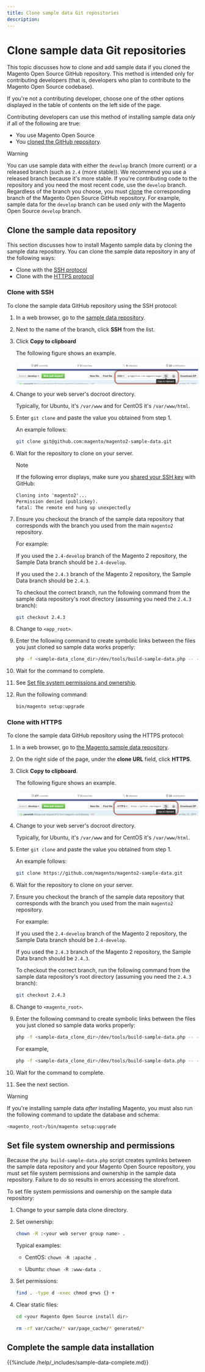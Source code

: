 ```yaml
---
title: Clone sample data Git repositories
description:
---
```


# Clone sample data Git repositories

This topic discusses how to clone and add sample data if you cloned the Magento Open Source GitHub repository. This method is intended only for contributing developers (that is, developers who plan to contribute to the Magento Open Source codebase).

If you're not a contributing developer, choose one of the other options displayed in the table of contents on the left side of the page.

Contributing developers can use this method of installing sample data *only* if all of the following are true:

*  You use Magento Open Source
*  You [cloned the GitHub repository](https://developer.adobe.com/commerce/contributor/guides/install/clone-repository/).

>[!WARNING]
>
>You can use sample data with either the `develop` branch (more current) or a released branch (such as `2.4` (more stable)). We recommend you use a released branch because it's more stable. If you're contributing code to the repository and you need the most recent code, use the `develop` branch. Regardless of the branch you choose, you must [clone](https://developer.adobe.com/commerce/contributor/guides/install/clone-repository/) the corresponding branch of the Magento Open Source GitHub repository. For example, sample data for the `develop` branch can be used *only* with the Magento Open Source `develop` branch.

## Clone the sample data repository

This section discusses how to install Magento sample data by cloning the sample data repository. You can clone the sample data repository in any of the following ways:

*  Clone with the [SSH protocol](#clone-with-ssh)
*  Clone with the [HTTPS protocol](#clone-with-https)

### Clone with SSH

To clone the sample data GitHub repository using the SSH protocol:

1. In a web browser, go to the [sample data repository](https://github.com/magento/magento2-sample-data).
1. Next to the name of the branch, click **SSH** from the list.
1. Click **Copy to clipboard**

   The following figure shows an example.

   ![Clone the GitHub repository using SSH](../../assets/installation/install_mage2_clone-ssh.png)

1. Change to your web server's docroot directory.

   Typically, for Ubuntu, it's `/var/www` and for CentOS it's `/var/www/html`.

1. Enter `git clone` and paste the value you obtained from step 1.

   An example follows:

   ```bash
   git clone git@github.com:magento/magento2-sample-data.git
   ```

1. Wait for the repository to clone on your server.

   >[!NOTE]
   >
   >If the following error displays, make sure you [shared your SSH key](https://help.github.com/articles/generating-ssh-keys/) with GitHub:<br>

   ```terminal
   Cloning into 'magento2'...
   Permission denied (publickey).
   fatal: The remote end hung up unexpectedly
   ```

1. Ensure you checkout the branch of the sample data repository that corresponds with the branch you used from the main `magento2` repository.

   For example:

   If you used the `2.4-develop` branch of the Magento 2 repository, the Sample Data branch should be `2.4-develop`.

   If you used the `2.4.3` branch of the Magento 2 repository, the Sample Data branch should be `2.4.3`.

   To checkout the correct branch, run the following command from the sample data repository's root directory (assuming you need the `2.4.3` branch):

   ```bash
   git checkout 2.4.3
   ```

1. Change to `<app_root>`.
1. Enter the following command to create symbolic links between the files you just cloned so sample data works properly:

   ```bash
   php -f <sample-data_clone_dir>/dev/tools/build-sample-data.php -- --ce-source="<path_to_your_magento_instance>"
   ```

1. Wait for the command to complete.

1. See [Set file system permissions and ownership](#set-file-system-ownership-and-permissions).

1. Run the following command:

   ```bash
   bin/magento setup:upgrade
   ```

### Clone with HTTPS

To clone the sample data GitHub repository using the HTTPS protocol:

1. In a web browser, go to [the Magento sample data repository](https://github.com/magento/magento2-sample-data).
1. On the right side of the page, under the **clone URL** field, click **HTTPS**.
1. Click **Copy to clipboard**.

   The following figure shows an example.

   ![Clone the GitHub repository using HTTPS](../../assets/installation/install_mage2_clone-https.png)

1. Change to your web server's docroot directory.

   Typically, for Ubuntu, it's `/var/www` and for CentOS it's `/var/www/html`.

1. Enter `git clone` and paste the value you obtained from step 1.

   An example follows:

   ```bash
   git clone https://github.com/magento/magento2-sample-data.git
   ```

1. Wait for the repository to clone on your server.
1. Ensure you checkout the branch of the sample data repository that corresponds with the branch you used from the main `magento2` repository.

   For example:

   If you used the `2.4-develop` branch of the Magento 2 repository, the Sample Data branch should be `2.4-develop`.

   If you used the `2.4.3` branch of the Magento 2 repository, the Sample Data branch should be `2.4.3`.

   To checkout the correct branch, run the following command from the sample data repository's root directory (assuming you need the `2.4.3` branch):

   ```bash
   git checkout 2.4.3
   ```

1. Change to `<magento_root>`.
1. Enter the following command to create symbolic links between the files you just cloned so sample data works properly:

   ```bash
   php -f <sample-data_clone_dir>/dev/tools/build-sample-data.php -- --ce-source="<path_to_your_magento_instance>"
   ```

   For example,

   ```bash
   php -f <sample-data_clone_dir>/dev/tools/build-sample-data.php -- --ce-source="/var/www/magento2"
   ```

1. Wait for the command to complete.
1. See the next section.

>[!WARNING]
>
>If you're installing sample data *after* installing Magento, you must also run the following command to update the database and schema:
>
>```bash
><magento_root>/bin/magento setup:upgrade
>```

## Set file system ownership and permissions

Because the `php build-sample-data.php` script creates symlinks between the sample data repository and your Magento Open Source repository, you must set file system permissions and ownership in the sample data repository. Failure to do so results in errors accessing the storefront.

To set file system permissions and ownership on the sample data repository:

1. Change to your sample data clone directory.
1. Set ownership:

   ```bash
   chown -R :<your web server group name> .
   ```

   Typical examples:

   *  CentOS: `chown -R :apache .`

   *  Ubuntu: `chown -R :www-data .`

1. Set permissions:

   ```bash
   find . -type d -exec chmod g+ws {} +
   ```

1. Clear static files:

   ```bash
   cd <your Magento Open Source install dir>
   ```

   ```bash
   rm -rf var/cache/* var/page_cache/* generated/*
   ```

## Complete the sample data installation

{{%include /help/_includes/sample-data-complete.md}}
